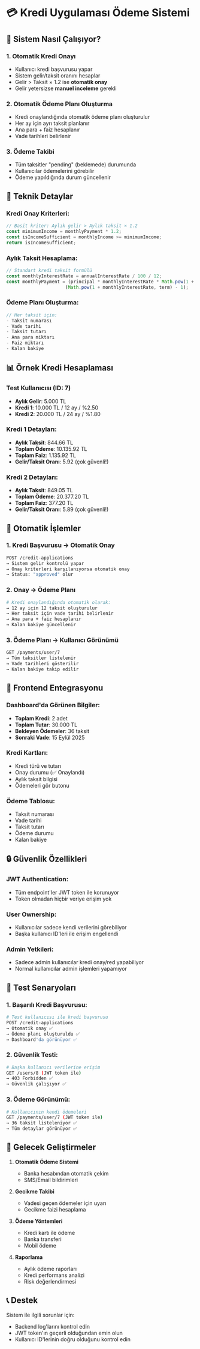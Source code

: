 # 💳 Kredi Uygulaması Ödeme Sistemi

## 🎯 **Sistem Nasıl Çalışıyor?**

### 1. **Otomatik Kredi Onayı**
- Kullanıcı kredi başvurusu yapar
- Sistem gelir/taksit oranını hesaplar
- Gelir > Taksit × 1.2 ise **otomatik onay**
- Gelir yetersizse **manuel inceleme** gerekli

### 2. **Otomatik Ödeme Planı Oluşturma**
- Kredi onaylandığında otomatik ödeme planı oluşturulur
- Her ay için ayrı taksit planlanır
- Ana para + faiz hesaplanır
- Vade tarihleri belirlenir

### 3. **Ödeme Takibi**
- Tüm taksitler "pending" (beklemede) durumunda
- Kullanıcılar ödemelerini görebilir
- Ödeme yapıldığında durum güncellenir

## 🔧 **Teknik Detaylar**

### **Kredi Onay Kriterleri:**
```typescript
// Basit kriter: Aylık gelir > Aylık taksit × 1.2
const minimumIncome = monthlyPayment * 1.2;
const isIncomeSufficient = monthlyIncome >= minimumIncome;
return isIncomeSufficient;
```

### **Aylık Taksit Hesaplama:**
```typescript
// Standart kredi taksit formülü
const monthlyInterestRate = annualInterestRate / 100 / 12;
const monthlyPayment = (principal * monthlyInterestRate * Math.pow(1 + monthlyInterestRate, term)) / 
                      (Math.pow(1 + monthlyInterestRate, term) - 1);
```

### **Ödeme Planı Oluşturma:**
```typescript
// Her taksit için:
- Taksit numarası
- Vade tarihi
- Taksit tutarı
- Ana para miktarı
- Faiz miktarı
- Kalan bakiye
```

## 📊 **Örnek Kredi Hesaplaması**

### **Test Kullanıcısı (ID: 7)**
- **Aylık Gelir**: 5.000 TL
- **Kredi 1**: 10.000 TL / 12 ay / %2.50
- **Kredi 2**: 20.000 TL / 24 ay / %1.80

### **Kredi 1 Detayları:**
- **Aylık Taksit**: 844.66 TL
- **Toplam Ödeme**: 10.135.92 TL
- **Toplam Faiz**: 1.135.92 TL
- **Gelir/Taksit Oranı**: 5.92 (çok güvenli!)

### **Kredi 2 Detayları:**
- **Aylık Taksit**: 849.05 TL
- **Toplam Ödeme**: 20.377.20 TL
- **Toplam Faiz**: 377.20 TL
- **Gelir/Taksit Oranı**: 5.89 (çok güvenli!)

## 🚀 **Otomatik İşlemler**

### **1. Kredi Başvurusu → Otomatik Onay**
```bash
POST /credit-applications
→ Sistem gelir kontrolü yapar
→ Onay kriterleri karşılanıyorsa otomatik onay
→ Status: "approved" olur
```

### **2. Onay → Ödeme Planı**
```bash
# Kredi onaylandığında otomatik olarak:
→ 12 ay için 12 taksit oluşturulur
→ Her taksit için vade tarihi belirlenir
→ Ana para + faiz hesaplanır
→ Kalan bakiye güncellenir
```

### **3. Ödeme Planı → Kullanıcı Görünümü**
```bash
GET /payments/user/7
→ Tüm taksitler listelenir
→ Vade tarihleri gösterilir
→ Kalan bakiye takip edilir
```

## 📱 **Frontend Entegrasyonu**

### **Dashboard'da Görünen Bilgiler:**
- **Toplam Kredi**: 2 adet
- **Toplam Tutar**: 30.000 TL
- **Bekleyen Ödemeler**: 36 taksit
- **Sonraki Vade**: 15 Eylül 2025

### **Kredi Kartları:**
- Kredi türü ve tutarı
- Onay durumu (✅ Onaylandı)
- Aylık taksit bilgisi
- Ödemeleri gör butonu

### **Ödeme Tablosu:**
- Taksit numarası
- Vade tarihi
- Taksit tutarı
- Ödeme durumu
- Kalan bakiye

## 🔒 **Güvenlik Özellikleri**

### **JWT Authentication:**
- Tüm endpoint'ler JWT token ile korunuyor
- Token olmadan hiçbir veriye erişim yok

### **User Ownership:**
- Kullanıcılar sadece kendi verilerini görebiliyor
- Başka kullanıcı ID'leri ile erişim engellendi

### **Admin Yetkileri:**
- Sadece admin kullanıcılar kredi onay/red yapabiliyor
- Normal kullanıcılar admin işlemleri yapamıyor

## 🧪 **Test Senaryoları**

### **1. Başarılı Kredi Başvurusu:**
```bash
# Test kullanıcısı ile kredi başvurusu
POST /credit-applications
→ Otomatik onay ✅
→ Ödeme planı oluşturuldu ✅
→ Dashboard'da görünüyor ✅
```

### **2. Güvenlik Testi:**
```bash
# Başka kullanıcı verilerine erişim
GET /users/8 (JWT token ile)
→ 403 Forbidden ✅
→ Güvenlik çalışıyor ✅
```

### **3. Ödeme Görünümü:**
```bash
# Kullanıcının kendi ödemeleri
GET /payments/user/7 (JWT token ile)
→ 36 taksit listeleniyor ✅
→ Tüm detaylar görünüyor ✅
```

## 🔮 **Gelecek Geliştirmeler**

1. **Otomatik Ödeme Sistemi**
   - Banka hesabından otomatik çekim
   - SMS/Email bildirimleri

2. **Gecikme Takibi**
   - Vadesi geçen ödemeler için uyarı
   - Gecikme faizi hesaplama

3. **Ödeme Yöntemleri**
   - Kredi kartı ile ödeme
   - Banka transferi
   - Mobil ödeme

4. **Raporlama**
   - Aylık ödeme raporları
   - Kredi performans analizi
   - Risk değerlendirmesi

## 📞 **Destek**

Sistem ile ilgili sorunlar için:
- Backend log'larını kontrol edin
- JWT token'ın geçerli olduğundan emin olun
- Kullanıcı ID'lerinin doğru olduğunu kontrol edin
